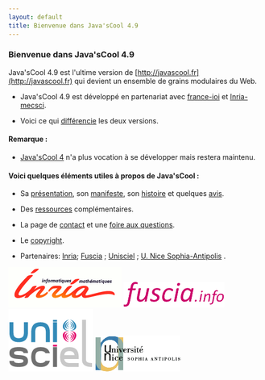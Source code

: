 ```yaml
---
layout: default
title: Bienvenue dans Java'sCool 4.9
---
```


### Bienvenue dans Java'sCool 4.9

Java'sCool 4.9 est l'ultime version de [http://javascool.fr](http://javascool.fr) qui devient un ensemble de grains modulaires du Web.

* Java'sCool 4.9 est développé en partenariat avec [france-ioi](http://www.france-ioi.org) et [Inria-mecsci](http://inriamecsci.github.com).

* Voici ce qui [différencie](./doc/jvs4tojvs4-9.html) les deux versions.

#### Remarque :

* [Java'sCool 4](http://javascool.gforge.inria.fr/v4) n'a plus vocation à se développer mais restera maintenu.

#### Voici quelques éléments utiles à propos de Java'sCool : 

* Sa [présentation](./wpages/JavaScool:Accueil), son [manifeste](./wpages/JavaScool:Manifeste), son [histoire](./wpages/JavaScool:Crédits) et quelques [avis](./wpages/JavaScool:About).

* Des [ressources](./wpages/JavaScool:Ressources) complémentaires.

* La page de [contact](./wpages/contact.html) et une [foire aux questions](./wpages/JavaScool:Faq).

* Le [copyright](./wpages/licence.html).

* Partenaires: [Inria](http://www.inria.fr/mecsci); [Fuscia](https://fuscia.info) ; [Unisciel](http://www.unisciel.fr) ; [U. Nice Sophia-Antipolis](http://unice.fr) .

![Inria](./doc/logos/Logo_INRIA_anime.gif) ![Fuscia](./doc/logos/logo_fuscia.png) ![Unisciel](./doc/logos/logo_unisciel.png) ![UNS](./doc/logos/logo_unice.gif)

